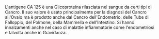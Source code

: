 L'antigene CA 125 è una Glicoproteina rilasciata nel sangue da certi tipi di Cancro. Il suo valore è usato principalmente per la diagnosi del Cancro all'Ovaio ma è prodotto anche dal Cancro dell'Endometrio, delle Tube di Falloppio, del Polmone, della Mammella e dell'Intestino. Si hanno innalzamenti anche nel caso di malattie infiammatorie come l'endometriosi e talvolta anche in Gravidanza.